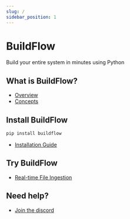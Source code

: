 ```yaml
---
slug: /
sidebar_position: 1
---
```


# BuildFlow

Build your entire system in minutes using Python

## What is BuildFlow?
- [Overview](./overview.md)
- [Concepts](./key-concepts.md)

## Install BuildFlow
```bash
pip install buildflow
```
- [Installation Guide](./install.md)

## Try BuildFlow
- [Real-time File Ingestion](./walkthroughs/realtime-image-classification)

## Need help?
- [Join the discord](https://discord.gg/fVFfB3mD)
